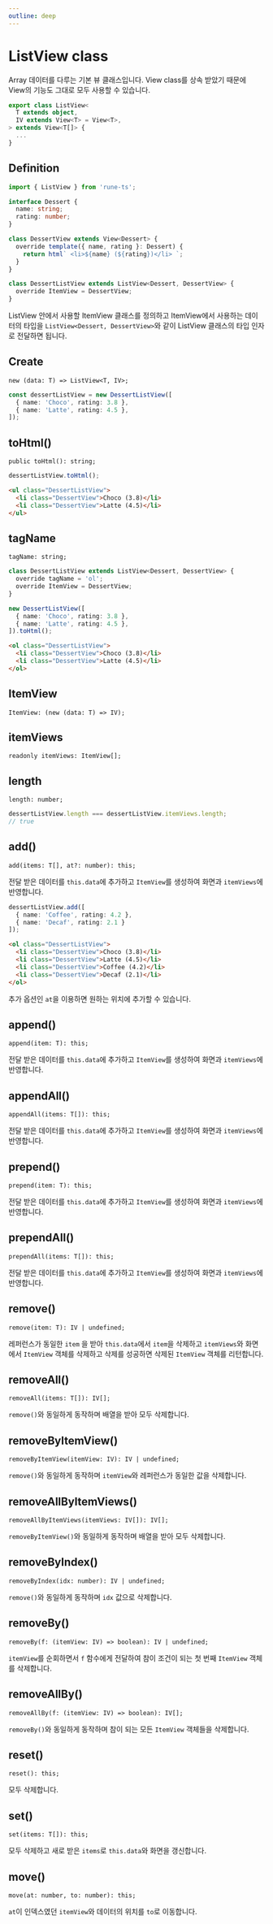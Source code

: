 ```yaml
---
outline: deep
---
```


# ListView class

Array 데이터를 다루는 기본 뷰 클래스입니다. View class를 상속 받았기 때문에 View의 기능도 그대로 모두 사용할 수 있습니다.

```typescript
export class ListView<
  T extends object,
  IV extends View<T> = View<T>,
> extends View<T[]> {
  ...
}
```

## Definition

```typescript
import { ListView } from 'rune-ts';

interface Dessert {
  name: string;
  rating: number;
}

class DessertView extends View<Dessert> {
  override template({ name, rating }: Dessert) {
    return html` <li>${name} (${rating})</li> `;
  }
}

class DessertListView extends ListView<Dessert, DessertView> {
  override ItemView = DessertView;
}
```

ListView 안에서 사용할 ItemView 클래스를 정의하고 ItemView에서 사용하는 데이터의 타입을 `ListView<Dessert, DessertView>`와 같이 ListView 클래스의 타입 인자로 전달하면 됩니다.

## Create
`new (data: T) => ListView<T, IV>;`

```typescript
const dessertListView = new DessertListView([
  { name: 'Choco', rating: 3.8 },
  { name: 'Latte', rating: 4.5 },
]);
```

## toHtml()

`public toHtml(): string;`

```typescript
dessertListView.toHtml();
```

```html
<ul class="DessertListView">
  <li class="DessertView">Choco (3.8)</li>
  <li class="DessertView">Latte (4.5)</li>
</ul>
```

## tagName

`tagName: string;`

```typescript
class DessertListView extends ListView<Dessert, DessertView> {
  override tagName = 'ol'; 
  override ItemView = DessertView;
}

new DessertListView([
  { name: 'Choco', rating: 3.8 },
  { name: 'Latte', rating: 4.5 },
]).toHtml();
```

```html
<ol class="DessertListView">
  <li class="DessertView">Choco (3.8)</li>
  <li class="DessertView">Latte (4.5)</li>
</ol>
```

## ItemView

`ItemView: (new (data: T) => IV);`


## itemViews

`readonly itemViews: ItemView[];`

## length

`length: number;`

```typescript
dessertListView.length === dessertListView.itemViews.length;
// true
```

## add()

`add(items: T[], at?: number): this;`

전달 받은 데이터를 `this.data`에 추가하고 `ItemView`를 생성하여 화면과 `itemViews`에 반영합니다.

```typescript
dessertListView.add([
  { name: 'Coffee', rating: 4.2 }, 
  { name: 'Decaf', rating: 2.1 }
]);
```

```html
<ol class="DessertListView">
  <li class="DessertView">Choco (3.8)</li>
  <li class="DessertView">Latte (4.5)</li>
  <li class="DessertView">Coffee (4.2)</li>
  <li class="DessertView">Decaf (2.1)</li>
</ol>
```

추가 옵션인 `at`을 이용하면 원하는 위치에 추가할 수 있습니다.

## append()

`append(item: T): this;`

전달 받은 데이터를 `this.data`에 추가하고 `ItemView`를 생성하여 화면과 `itemViews`에 반영합니다.

## appendAll()

`appendAll(items: T[]): this;`

전달 받은 데이터를 `this.data`에 추가하고 `ItemView`를 생성하여 화면과 `itemViews`에 반영합니다.


## prepend()

`prepend(item: T): this;`

전달 받은 데이터를 `this.data`에 추가하고 `ItemView`를 생성하여 화면과 `itemViews`에 반영합니다.


## prependAll()

`prependAll(items: T[]): this;`

전달 받은 데이터를 `this.data`에 추가하고 `ItemView`를 생성하여 화면과 `itemViews`에 반영합니다.


## remove()

`remove(item: T): IV | undefined;`

레퍼런스가 동일한 `item` 을 받아 `this.data`에서 `item`을 삭제하고 `itemViews`와 화면에서 `ItemView` 객체를 삭제하고 삭제를 성공하면 삭제된 `ItemView` 객체를 리턴합니다. 


## removeAll()

`removeAll(items: T[]): IV[];`

`remove()`와 동일하게 동작하며 배열을 받아 모두 삭제합니다.


## removeByItemView()

`removeByItemView(itemView: IV): IV | undefined;`

`remove()`와 동일하게 동작하며 `itemView`와 레퍼런스가 동일한 값을 삭제합니다.


## removeAllByItemViews()

`removeAllByItemViews(itemViews: IV[]): IV[];`

`removeByItemView()`와 동일하게 동작하며 배열을 받아 모두 삭제합니다.


## removeByIndex()

`removeByIndex(idx: number): IV | undefined;`

`remove()`와 동일하게 동작하며 `idx` 값으로 삭제합니다.


## removeBy()

`removeBy(f: (itemView: IV) => boolean): IV | undefined;`

`itemView`를 순회하면서 `f` 함수에게 전달하여 참이 조건이 되는 첫 번째 `ItemView` 객체를 삭제합니다.


## removeAllBy()

`removeAllBy(f: (itemView: IV) => boolean): IV[];`

`removeBy()`와 동일하게 동작하며 참이 되는 모든 `ItemView` 객체들을 삭제합니다.



## reset()

`reset(): this;`

모두 삭제합니다.


## set()

`set(items: T[]): this;`

모두 삭제하고 새로 받은 `items`로 `this.data`와 화면을 갱신합니다.

## move()

`move(at: number, to: number): this;`

`at`이 인덱스였던 `itemView`와 데이터의 위치를 `to`로 이동합니다.